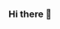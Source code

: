 ### Hi there 👋

<!--
**itwillrain/itwillrain** is a ✨ _special_ ✨ repository because its `README.md` (this file) appears on your GitHub profile.

[![Itwillrain's GitHub stats](https://github-readme-stats.vercel.app/api?username=itwillrain)](https://github.com/itwillrain/github-readme-stats)

Here are some ideas to get you started:

- 🔭 I’m currently working on ...
- 🌱 I’m currently learning ...
- 👯 I’m looking to collaborate on ...
- 🤔 I’m looking for help with ...
- 💬 Ask me about ...
- 📫 How to reach me: ...
- 😄 Pronouns: ...
- ⚡ Fun fact: ...
-->
